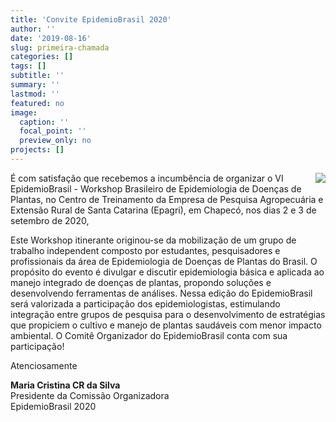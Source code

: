 ```yaml
---
title: 'Convite EpidemioBrasil 2020'
author: ''
date: '2019-08-16'
slug: primeira-chamada
categories: []
tags: []
subtitle: ''
summary: ''
lastmod: ''
featured: no
image:
  caption: ''
  focal_point: ''
  preview_only: no
projects: []
---
```


<img src = "/img/logo_dark.png" align=right>É com satisfação que recebemos a incumbência de organizar o VI EpidemioBrasil - Workshop Brasileiro de Epidemiologia de Doenças de Plantas, no Centro de Treinamento da Empresa de Pesquisa Agropecuária e Extensão Rural de Santa Catarina (Epagri), em Chapecó, nos dias 2 e 3 de setembro de 2020, 

Este Workshop itinerante originou-se da mobilização de um grupo de trabalho independent composto por estudantes, pesquisadores e profissionais da área de Epidemiologia de Doenças de Plantas do Brasil. O propósito do evento é divulgar e discutir epidemiologia básica e aplicada ao manejo integrado de doenças de plantas, propondo soluções e desenvolvendo ferramentas de análises. Nessa edição do EpidemioBrasil será valorizada a participação dos epidemiologistas, estimulando integração entre grupos de pesquisa para o desenvolvimento de estratégias que propiciem o cultivo e manejo de plantas saudáveis com menor impacto ambiental. O Comitê Organizador do EpidemioBrasil conta com sua participação!


Atenciosamente

**Maria Cristina CR da Silva**  
Presidente da Comissão Organizadora    
EpidemioBrasil 2020

<br><br>

